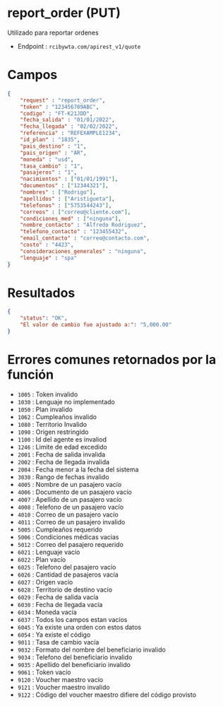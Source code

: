 # report_order (PUT)

Utilizado para reportar ordenes

* Endpoint : ```rcibywta.com/apirest_v1/quote```

# Campos

```JSON
{
    "request" : "report_order",
    "token" : "123456789ABC",
    "codigo" : "FT-K21JDD",
    "fecha_salida" : "01/01/2022",
    "fecha_llegada" : "02/02/2022",
    "referencia" : "REFEXAMPLE1234",
    "id_plan" : "1835",
    "pais_destino" : "1",
    "pais_origen" : "AR",
    "moneda" : "usd",
    "tasa_cambio" : "1",
    "pasajeros" : "1",
    "nacimientos" : ["01/01/1991"],
    "documentos" : ["12344321"],
    "nombres" : ["Rodrigo"],
    "apellidos" : ["Aristigueta"],
    "telefonos" : ["5753544243"],
    "correos" : ["correo@cliente.com"],
    "condiciones_med" : ["ninguna"],
    "nombre_contacto" : "Alfredo Rodriguez",
    "telefono_contacto" : "123455432",
    "email_contacto" : "correo@contacto.com",
    "costo" : "4423",
    "consideraciones_generales" : "ninguna",
    "lenguaje" : "spa"
}
```

# Resultados

```JSON
{
    "status": "OK",
    "El valor de cambio fue ajustado a:": "5,000.00"
}
```

# Errores comunes retornados por la función

* ```1005``` : Token invalido
* ```1030``` : Lenguaje no implementado
* ```1050``` : Plan invalido
* ```1062``` : Cumpleaños invalido
* ```1080``` : Territorio Invalido
* ```1090``` : Origen restringido
* ```1100``` : Id del agente es invaliod
* ```1246``` : Limite de edad excedido
* ```2001``` : Fecha de salida invalida
* ```2002``` : Fecha de llegada invalida
* ```2004``` : Fecha menor a la fecha del sistema
* ```3030``` : Rango de fechas invalido
* ```4005``` : Nombre de un pasajero vacío
* ```4006``` : Documento de un pasajero vacío
* ```4007``` : Apellido de un pasajero vacío
* ```4008``` : Telefono de un pasajero vacío
* ```4010``` : Correo de un pasajero vacío
* ```4011``` : Correo de un pasajero invalido
* ```5005``` : Cumpleaños requerido
* ```5006``` : Condiciones médicas vacias
* ```5012``` : Correo del pasajero requerido
* ```6021``` : Lenguaje vacío
* ```6022``` : Plan vacío
* ```6025``` : Telefono del pasajero vacío
* ```6026``` : Cantidad de pasajeros vacía
* ```6027``` : Origen vacío
* ```6028``` : Territorio de destino vacío
* ```6029``` : Fecha de salida vacía
* ```6030``` : Fecha de llegada vacía
* ```6034``` : Moneda vacía
* ```6037``` : Todos los campos estan vacíos
* ```6045``` : Ya existe una orden con estos datos
* ```6054``` : Ya existe el código
* ```9011``` : Tasa de cambio vacía
* ```9032``` : Formato del nombre del beneficiario invalido
* ```9034``` : Telefono del beneficiario invalido
* ```9035``` : Apellido del beneficiario invalido
* ```9061``` : Token vacío
* ```9120``` : Voucher maestro vacío
* ```9121``` : Voucher maestro invalido
* ```9122``` : Código del voucher maestro difiere del código provisto